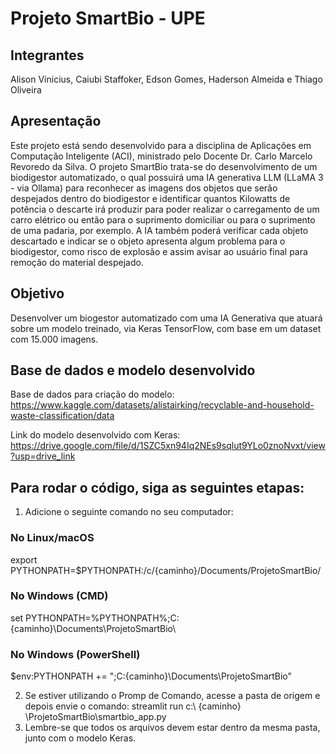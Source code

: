 # Projeto SmartBio - UPE
## Integrantes
Alison Vinicius, Caiubi Staffoker, Edson Gomes, Haderson Almeida e Thiago Oliveira
## Apresentação
Este projeto está sendo desenvolvido para a disciplina de Aplicações em Computação Inteligente (ACI), ministrado pelo Docente Dr. Carlo Marcelo Revoredo da Silva.
O projeto SmartBio trata-se do desenvolvimento de um biodigestor automatizado, o qual possuirá uma IA generativa LLM (LLaMA 3 - via Ollama) para reconhecer as imagens
dos objetos que serão despejados dentro do biodigestor e identificar quantos Kilowatts de potência o descarte irá produzir para poder realizar o carregamento de um carro
elétrico ou então para o suprimento domiciliar ou para o suprimento de uma padaria, por exemplo.
A IA também poderá verificar cada objeto descartado e indicar se o objeto apresenta algum problema para o biodigestor, como risco de explosão e assim avisar ao usuário final
para remoção do material despejado.
## Objetivo
Desenvolver um biogestor automatizado com uma IA Generativa que atuará sobre um modelo treinado, via Keras TensorFlow, com base em um dataset com 15.000 imagens.
## Base de dados e modelo desenvolvido
Base de dados para criação do modelo: https://www.kaggle.com/datasets/alistairking/recyclable-and-household-waste-classification/data

Link do modelo desenvolvido com Keras: https://drive.google.com/file/d/1SZC5xn94Iq2NEs9sqlut9YLo0znoNvxt/view?usp=drive_link

## Para rodar o código, siga as seguintes etapas:
1. Adicione o seguinte comando no seu computador:

### No Linux/macOS
export PYTHONPATH=$PYTHONPATH:/c/{caminho}/Documents/ProjetoSmartBio/

### No Windows (CMD)
set PYTHONPATH=%PYTHONPATH%;C:\{caminho}\Documents\ProjetoSmartBio\

### No Windows (PowerShell)
$env:PYTHONPATH += ";C:\{caminho}\Documents\ProjetoSmartBio\"

2. Se estiver utilizando o Promp de Comando, acesse a pasta de origem e depois envie o comando:
streamlit run c:\ {caminho} \ProjetoSmartBio\smartbio_app.py
3. Lembre-se que todos os arquivos devem estar dentro da mesma pasta, junto com o modelo Keras.
